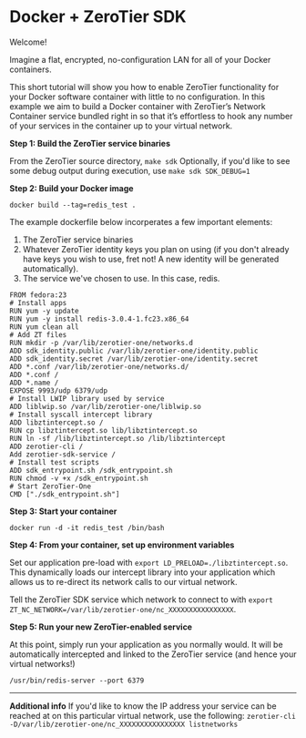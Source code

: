 Docker + ZeroTier SDK
====

Welcome!

Imagine a flat, encrypted, no-configuration LAN for all of your Docker containers. 

This short tutorial will show you how to enable ZeroTier functionality for your Docker software container with little to no configuration. In this example we aim to build a Docker container with ZeroTier’s Network Container service bundled right in so that it’s effortless to hook any number of your services in the container up to your virtual network.

**Step 1: Build the ZeroTier service binaries**

From the ZeroTier source directory,  `make sdk` Optionally, if you'd like to see some debug output during execution, use `make sdk SDK_DEBUG=1`

**Step 2: Build your Docker image**

`docker build --tag=redis_test .`

The example dockerfile below incorperates a few important elements:
 
1) The ZeroTier service binaries
2) Whatever ZeroTier identity keys you plan on using (if you don't already have keys you wish to use, fret not! A new identity will be generated automatically).
3) The service we've chosen to use. In this case, redis.
```
FROM fedora:23
# Install apps
RUN yum -y update
RUN yum -y install redis-3.0.4-1.fc23.x86_64
RUN yum clean all
# Add ZT files
RUN mkdir -p /var/lib/zerotier-one/networks.d
ADD sdk_identity.public /var/lib/zerotier-one/identity.public
ADD sdk_identity.secret /var/lib/zerotier-one/identity.secret
ADD *.conf /var/lib/zerotier-one/networks.d/
ADD *.conf /
ADD *.name /
EXPOSE 9993/udp 6379/udp
# Install LWIP library used by service
ADD liblwip.so /var/lib/zerotier-one/liblwip.so
# Install syscall intercept library
ADD libztintercept.so /
RUN cp libztintercept.so lib/libztintercept.so
RUN ln -sf /lib/libztintercept.so /lib/libztintercept
ADD zerotier-cli /
Add zerotier-sdk-service /
# Install test scripts
ADD sdk_entrypoint.sh /sdk_entrypoint.sh
RUN chmod -v +x /sdk_entrypoint.sh
# Start ZeroTier-One
CMD ["./sdk_entrypoint.sh"]
```

**Step 3: Start your container**

`docker run -d -it redis_test /bin/bash`

**Step 4: From your container, set up environment variables**

Set our application pre-load with `export LD_PRELOAD=./libztintercept.so`. This dynamically loads our intercept library into your application which allows us to re-direct its network calls to our virtual network.

Tell the ZeroTier SDK service which network to connect to with `export ZT_NC_NETWORK=/var/lib/zerotier-one/nc_XXXXXXXXXXXXXXXX`.

**Step 5: Run your new ZeroTier-enabled service**

At this point, simply run your application as you normally would. It will be automatically intercepted and linked to the ZeroTier service (and hence your virtual networks!)

`/usr/bin/redis-server --port 6379`

***
**Additional info**
If you'd like to know the IP address your service can be reached at on this particular virtual network, use the following:
`zerotier-cli -D/var/lib/zerotier-one/nc_XXXXXXXXXXXXXXXX listnetworks`
